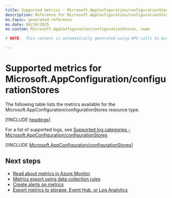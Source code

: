 ```yaml
---
title: Supported metrics - Microsoft.AppConfiguration/configurationStores
description: Reference for Microsoft.AppConfiguration/configurationStores metrics in Azure Monitor.
ms.topic: generated-reference
ms.date: 04/16/2025
ms.custom: Microsoft.AppConfiguration/configurationStores, naam

# NOTE:  This content is automatically generated using API calls to Azure. Any edits made on these files will be overwritten in the next run of the script. 

---
```


  
# Supported metrics for Microsoft.AppConfiguration/configurationStores
  
The following table lists the metrics available for the Microsoft.AppConfiguration/configurationStores resource type.  
  
  
[!INCLUDE [headings](~/reusable-content/ce-skilling/azure/includes/azure-monitor/reference/metrics/metrics-headings.md)]  
  
  
  
For a list of supported logs, see [Supported log categories - Microsoft.AppConfiguration/configurationStores](../supported-logs/microsoft-appconfiguration-configurationstores-logs.md)  
  
 

[!INCLUDE [Microsoft.AppConfiguration/configurationStores](~/reusable-content/ce-skilling/azure/includes/azure-monitor/reference/metrics/microsoft-appconfiguration-configurationstores-metrics-include.md)]  



## Next steps

- [Read about metrics in Azure Monitor](/azure/azure-monitor/data-platform)
- [Metrics export using data collection rules](/azure/azure-monitor/essentials/data-collection-metrics)
- [Create alerts on metrics](/azure/azure-monitor/alerts/alerts-overview)
- [Export metrics to storage, Event Hub, or Log Analytics](/azure/azure-monitor/essentials/platform-logs-overview)
